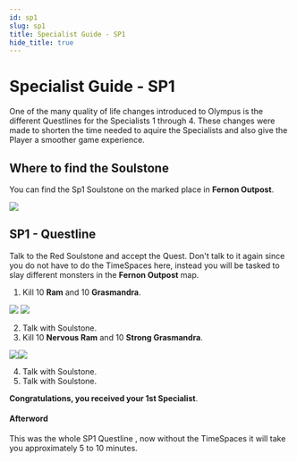 ```yaml
---
id: sp1
slug: sp1
title: Specialist Guide - SP1
hide_title: true
---
```


# Specialist Guide - SP1

One of the many quality of life changes introduced to Olympus is the different Questlines for the Specialists 1 through 4. These changes were made to shorten the time needed to aquire the Specialists and also give the Player a smoother game experience.

## Where to find the Soulstone
You can find the Sp1 Soulstone on the marked place in **Fernon Outpost**.

![](https://i.imgur.com/C7vNVl2.png)

## SP1 - Questline
Talk to the Red Soulstone and accept the Quest. Don't talk to it again since you do not have to do the TimeSpaces here, instead you will be tasked to slay different monsters in the **Fernon Outpost** map.
1. Kill 10 **Ram** and 10 **Grasmandra**.

![](https://i.imgur.com/dY9clRF.png) ![](https://i.imgur.com/d2gcR6P.png)

2. Talk with Soulstone.
3. Kill 10 **Nervous Ram** and 10 **Strong Grasmandra**.

![](https://i.imgur.com/bUd145k.png)![](https://i.imgur.com/CrzW9iP.png)

4. Talk with Soulstone.
5. Talk with Soulstone.

**Congratulations, you received your 1st Specialist**.

#### Afterword
This was the whole SP1 Questline , now without the TimeSpaces it will take you approximately 5 to 10 minutes.
